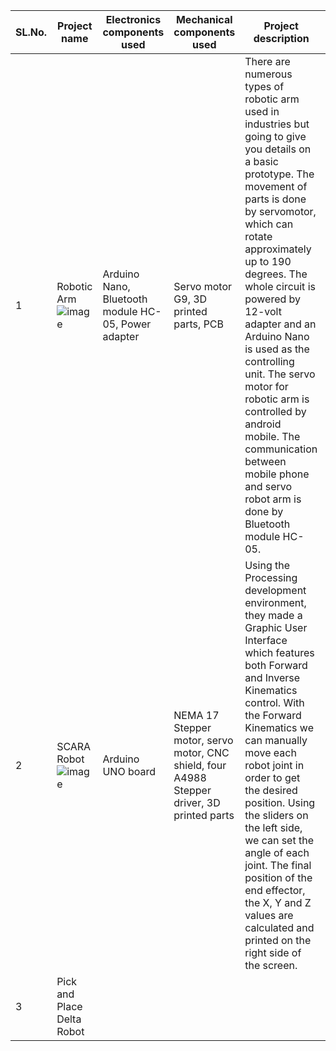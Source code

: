 | SL.No. | Project name | Electronics components used | Mechanical components used | Project description | Reffered links |
|--------|--------------|-----------------------------|----------------------------|---------------------|----------------|
|1|Robotic Arm ![image](https://user-images.githubusercontent.com/105263783/168217937-6a62d78c-63b5-4576-ad6c-bcaeff601e86.png)|Arduino Nano, Bluetooth module HC-05, Power adapter| Servo motor G9, 3D printed parts, PCB|There are numerous types of robotic arm used in industries but going to give you details on a basic prototype. The movement of parts is done by servomotor, which can rotate approximately up to 190 degrees. The whole circuit is powered by 12-volt adapter and an Arduino Nano is used as the controlling unit. The servo motor for robotic arm is controlled by android mobile. The communication between mobile phone and servo robot arm is done by Bluetooth module HC-05.|https://www.circuitstoday.com/simple-robotic-arm-project-using-arduino|
|2|SCARA Robot ![image](https://user-images.githubusercontent.com/105263783/168220775-25dcf11e-adfd-4303-af4c-34a43c846bb5.png)|Arduino UNO board|NEMA 17 Stepper motor, servo motor, CNC shield, four A4988 Stepper driver, 3D printed parts|Using the Processing development environment, they made a Graphic User Interface which features both Forward and Inverse Kinematics control. With the Forward Kinematics we can manually move each robot joint in order to get the desired position. Using the sliders on the left side, we can set the angle of each joint. The final position of the end effector, the X, Y and Z values are calculated and printed on the right side of the screen.|https://howtomechatronics.com/projects/scara-robot-how-to-build-your-own-arduino-based-robot/ |
|3|Pick and Place Delta Robot|